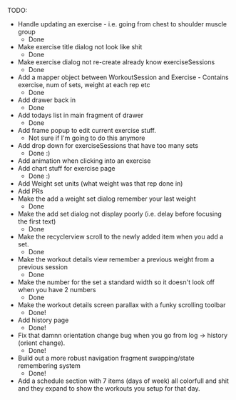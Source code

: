 TODO:

- Handle updating an exercise - i.e. going from chest to shoulder muscle group
    - Done
- Make exercise title dialog not look like shit
    - Done
- Make exercise dialog not re-create already know exerciseSessions
    - Done
- Add a mapper object between WorkoutSession and Exercise - Contains exercise, num of sets, weight at each rep etc
    - Done
- Add drawer back in
    - Done
- Add todays list in main fragment of drawer
    - Done
- Add frame popup to edit current exercise stuff.
    - Not sure if I'm going to do this anymore
- Add drop down for exerciseSessions that have too many sets
    - Done :)
- Add animation when clicking into an exercise
- Add chart stuff for exercise page
    - Done :)
- Add Weight set units (what weight was that rep done in)
- Add PRs
- Make the add a weight set dialog remember your last weight
    - Done
- Make the add set dialog not display poorly (i.e. delay before focusing the first text)
    - Done
- Make the recyclerview scroll to the newly added item when you add a set.
    - Done
- Make the workout details view remember a previous weight from a previous session
    - Done
- Make the number for the set a standard width so it doesn't look off when you have 2 numbers
    - Done
- Make the workout details screen parallax with a funky scrolling toolbar
    - Done!
- Add history page
    - Done!
- Fix that damnn orientation change bug when you go from log -> history (orient change).
    - Done!
- Build out a more robust navigation fragment swapping/state remembering system
    - Done!
- Add a schedule section with 7 items (days of week) all colorfull and shit and they expand to show the workouts you setup for that day.
